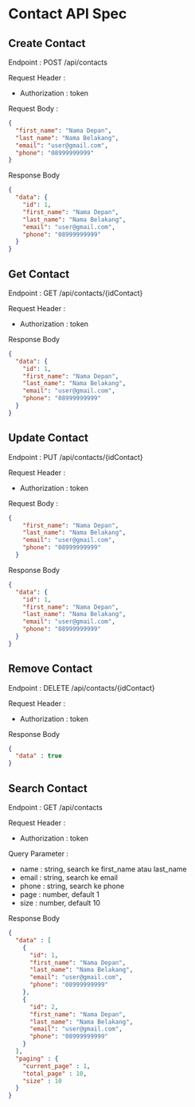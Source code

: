 # Contact API Spec

## Create Contact

Endpoint : POST /api/contacts

Request Header :
- Authorization : token

Request Body :

```json
{
  "first_name": "Nama Depan",
  "last_name": "Nama Belakang",
  "email": "user@gmail.com",
  "phone": "08999999999"
}
```

Response Body

```json
{
  "data": {
    "id": 1,
    "first_name": "Nama Depan",
    "last_name": "Nama Belakang",
    "email": "user@gmail.com",
    "phone": "08999999999"
  }
}
```

## Get Contact

Endpoint : GET /api/contacts/{idContact}

Request Header :
- Authorization : token

Response Body

```json
{
  "data": {
    "id": 1,
    "first_name": "Nama Depan",
    "last_name": "Nama Belakang",
    "email": "user@gmail.com",
    "phone": "08999999999"
  }
}
```

## Update Contact

Endpoint : PUT /api/contacts/{idContact}

Request Header :
- Authorization : token

Request Body :

```json
{
    "first_name": "Nama Depan",
    "last_name": "Nama Belakang",
    "email": "user@gmail.com",
    "phone": "08999999999"
  }
```

Response Body

```json
{
  "data": {
    "id": 1,
    "first_name": "Nama Depan",
    "last_name": "Nama Belakang",
    "email": "user@gmail.com",
    "phone": "08999999999"
  }
}
```

## Remove Contact

Endpoint : DELETE /api/contacts/{idContact}

Request Header :
- Authorization : token

Response Body

```json
{
  "data" : true
}
```

## Search Contact

Endpoint : GET /api/contacts

Request Header :
- Authorization : token

Query Parameter :
- name : string, search ke first_name atau last_name
- email : string, search ke email
- phone : string, search ke phone
- page : number, default 1
- size : number, default 10

Response Body

```json
{
  "data" : [
    {
      "id": 1,
      "first_name": "Nama Depan",
      "last_name": "Nama Belakang",
      "email": "user@gmail.com",
      "phone": "08999999999"
    },
    {
      "id": 2,
      "first_name": "Nama Depan",
      "last_name": "Nama Belakang",
      "email": "user@gmail.com",
      "phone": "08999999999"
    }
  ],
  "paging" : {
    "current_page" : 1,
    "total_page" : 10,
    "size" : 10
  }
}
```